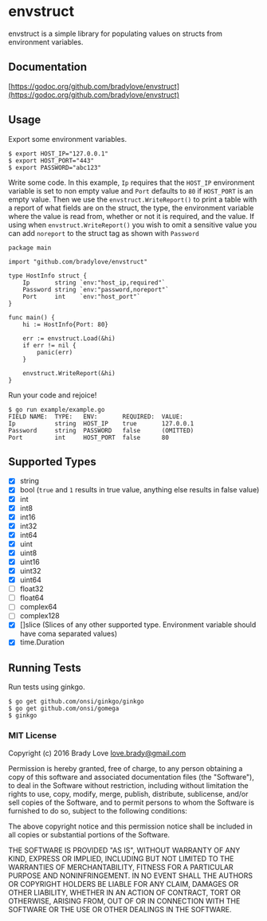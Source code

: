 # envstruct

envstruct is a simple library for populating values on structs from environment
variables.

## Documentation

[https://godoc.org/github.com/bradylove/envstruct](https://godoc.org/github.com/bradylove/envstruct)

## Usage

Export some environment variables.

```
$ export HOST_IP="127.0.0.1"
$ export HOST_PORT="443"
$ export PASSWORD="abc123"
```

Write some code. In this example, `Ip` requires that the `HOST_IP` environment variable is set to non empty value and
`Port` defaults to `80` if `HOST_PORT` is an empty value. Then we use the `envstruct.WriteReport()` to print a
table with a report of what fields are on the struct, the type, the environment variable where the value is read from,
whether or not it is required, and the value. If using when `envstruct.WriteReport()` you wish to omit a sensitive
value you can add `noreport` to the struct tag as shown with `Password`

```
package main

import "github.com/bradylove/envstruct"

type HostInfo struct {
	Ip       string `env:"host_ip,required"`
	Password string `env:"password,noreport"`
	Port     int    `env:"host_port"`
}

func main() {
	hi := HostInfo{Port: 80}

	err := envstruct.Load(&hi)
	if err != nil {
		panic(err)
	}

	envstruct.WriteReport(&hi)
}
```

Run your code and rejoice!

```
$ go run example/example.go
FIELD NAME:  TYPE:   ENV:       REQUIRED:  VALUE:
Ip           string  HOST_IP    true       127.0.0.1
Password     string  PASSWORD   false      (OMITTED)
Port         int     HOST_PORT  false      80
```

## Supported Types

- [x] string
- [x] bool (`true` and `1` results in true value, anything else results in false value)
- [x] int
- [x] int8
- [x] int16
- [x] int32
- [x] int64
- [x] uint
- [x] uint8
- [x] uint16
- [x] uint32
- [x] uint64
- [ ] float32
- [ ] float64
- [ ] complex64
- [ ] complex128
- [x] []slice (Slices of any other supported type. Environment variable should have coma separated values)
- [x] time.Duration

## Running Tests

Run tests using ginkgo.

```
$ go get github.com/onsi/ginkgo/ginkgo
$ go get github.com/onsi/gomega
$ ginkgo
```

### MIT License

Copyright (c) 2016 Brady Love <love.brady@gmail.com>

Permission is hereby granted, free of charge, to any person obtaining a copy of
this software and associated documentation files (the "Software"), to deal in
the Software without restriction, including without limitation the rights to
use, copy, modify, merge, publish, distribute, sublicense, and/or sell copies
of the Software, and to permit persons to whom the Software is furnished to do
so, subject to the following conditions:

The above copyright notice and this permission notice shall be included in all
copies or substantial portions of the Software.

THE SOFTWARE IS PROVIDED "AS IS", WITHOUT WARRANTY OF ANY KIND, EXPRESS OR
IMPLIED, INCLUDING BUT NOT LIMITED TO THE WARRANTIES OF MERCHANTABILITY, FITNESS
FOR A PARTICULAR PURPOSE AND NONINFRINGEMENT. IN NO EVENT SHALL THE AUTHORS OR
COPYRIGHT HOLDERS BE LIABLE FOR ANY CLAIM, DAMAGES OR OTHER LIABILITY, WHETHER
IN AN ACTION OF CONTRACT, TORT OR OTHERWISE, ARISING FROM, OUT OF OR IN
CONNECTION WITH THE SOFTWARE OR THE USE OR OTHER DEALINGS IN THE SOFTWARE.
